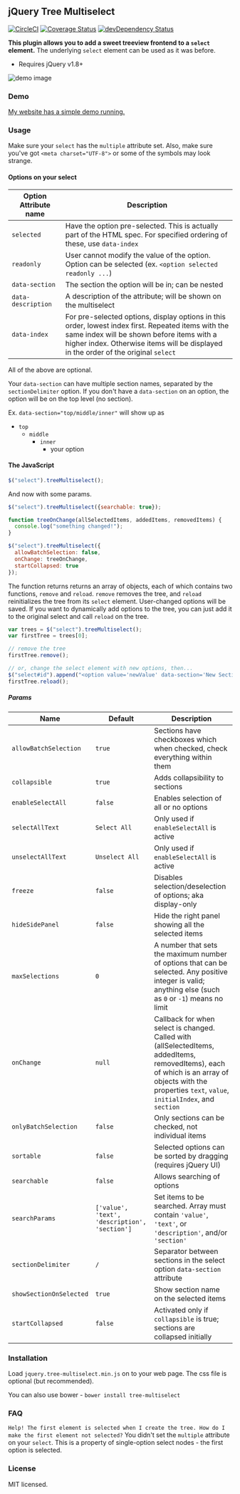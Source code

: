 ## jQuery Tree Multiselect
[![CircleCI](https://circleci.com/gh/patosai/tree-multiselect.js.svg?style=svg)](https://circleci.com/gh/patosai/tree-multiselect.js)
[![Coverage Status](https://codecov.io/gh/patosai/tree-multiselect.js/branch/master/graph/badge.svg)](https://codecov.io/gh/patosai/tree-multiselect.js)
[![devDependency Status](https://david-dm.org/patosai/tree-multiselect.js/dev-status.svg)](https://david-dm.org/patosai/tree-multiselect.js#info=devDependencies)


**This plugin allows you to add a sweet treeview frontend to a `select` element.**
The underlying `select` element can be used as it was before.

* Requires jQuery v1.8+

![demo image](demo.jpg "demo image")

### Demo
<a target="_blank" href="http://www.patosai.com/projects/tree-multiselect">My website has a simple demo running.</a>

### Usage
Make sure your `select` has the `multiple` attribute set. Also, make sure you've got `<meta charset="UTF-8">` or some of the symbols may look strange.

#### Options on your select
Option Attribute name         | Description
----------------------------- | ---------------------------------
`selected`                    | Have the option pre-selected. This is actually part of the HTML spec. For specified ordering of these, use `data-index`
`readonly`                    | User cannot modify the value of the option. Option can be selected (ex. `<option selected readonly ...`)
`data-section`                | The section the option will be in; can be nested
`data-description`            | A description of the attribute; will be shown on the multiselect
`data-index`                  | For pre-selected options, display options in this order, lowest index first. Repeated items with the same index will be shown before items with a higher index. Otherwise items will be displayed in the order of the original `select`

All of the above are optional.

Your `data-section` can have multiple section names, separated by the `sectionDelimiter` option. If you don't have a `data-section` on an option, the option will be on the top level (no section).

Ex. `data-section="top/middle/inner"` will show up as
- `top`
  - `middle`
    - `inner`
      - your option

#### The JavaScript
```javascript
$("select").treeMultiselect();
```

And now with some params.
```javascript
$("select").treeMultiselect({searchable: true});
```
```javascript
function treeOnChange(allSelectedItems, addedItems, removedItems) {
  console.log("something changed!");
}

$("select").treeMultiselect({
  allowBatchSelection: false,
  onChange: treeOnChange,
  startCollapsed: true
});
```

The function returns returns an array of objects, each of which contains two functions, `remove` and `reload`. `remove` removes the tree, and `reload` reinitializes the tree from its `select` element. User-changed options will be saved. If you want to dynamically add options to the tree, you can just add it to the original select and call `reload` on the tree.
```javascript
var trees = $("select").treeMultiselect();
var firstTree = trees[0];

// remove the tree
firstTree.remove();

// or, change the select element with new options, then...
$("select#id").append("<option value='newValue' data-section='New Section' selected='selected' data-description='New value'>New Value</option>");
firstTree.reload();
```

##### Params
Name                    | Default        | Description
----------------------- | -------------- | ---------------
`allowBatchSelection`   | `true`         | Sections have checkboxes which when checked, check everything within them
`collapsible`           | `true`         | Adds collapsibility to sections
`enableSelectAll`       | `false`        | Enables selection of all or no options
`selectAllText`         | `Select All`   | Only used if `enableSelectAll` is active
`unselectAllText`       | `Unselect All` | Only used if `enableSelectAll` is active
`freeze`                | `false`        | Disables selection/deselection of options; aka display-only
`hideSidePanel`         | `false`        | Hide the right panel showing all the selected items
`maxSelections`         | `0`            | A number that sets the maximum number of options that can be selected. Any positive integer is valid; anything else (such as `0` or `-1`) means no limit
`onChange`              | `null`         | Callback for when select is changed. Called with (allSelectedItems, addedItems, removedItems), each of which is an array of objects with the properties `text`, `value`, `initialIndex`, and `section`
`onlyBatchSelection`    | `false`        | Only sections can be checked, not individual items
`sortable`              | `false`        | Selected options can be sorted by dragging (requires jQuery UI)
`searchable`            | `false`        | Allows searching of options
`searchParams`          | `['value', 'text', 'description', 'section']` | Set items to be searched. Array must contain `'value'`, `'text'`, or `'description'`, and/or `'section'`
`sectionDelimiter`      | `/`            | Separator between sections in the select option `data-section` attribute
`showSectionOnSelected` | `true`         | Show section name on the selected items
`startCollapsed`        | `false`        | Activated only if `collapsible` is true; sections are collapsed initially

### Installation
Load `jquery.tree-multiselect.min.js` on to your web page. The css file is optional (but recommended).

You can also use bower - `bower install tree-multiselect`

### FAQ
`Help! The first element is selected when I create the tree. How do I make the first element not selected?`
You didn't set the `multiple` attribute on your `select`. This is a property of single-option select nodes - the first option is selected.

### License
MIT licensed.
